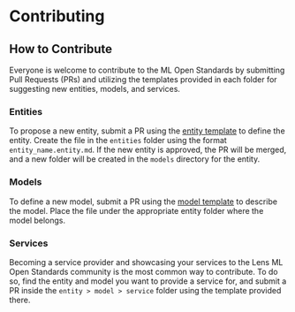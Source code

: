 # Contributing

## How to Contribute

Everyone is welcome to contribute to the ML Open Standards by submitting Pull Requests (PRs) and utilizing the templates provided in each folder for suggesting new entities, models, and services.

### Entities

To propose a new entity, submit a PR using the [entity template](./entities/template.entity.md) to define the entity. Create the file in the `entities` folder using the format `entity_name.entity.md`. If the new entity is approved, the PR will be merged, and a new folder will be created in the `models` directory for the entity.

### Models

To define a new model, submit a PR using the [model template](./models/template.model.md) to describe the model. Place the file under the appropriate entity folder where the model belongs.

### Services

Becoming a service provider and showcasing your services to the Lens ML Open Standards community is the most common way to contribute. To do so, find the entity and model you want to provide a service for, and submit a PR inside the `entity > model > service` folder using the template provided there.
